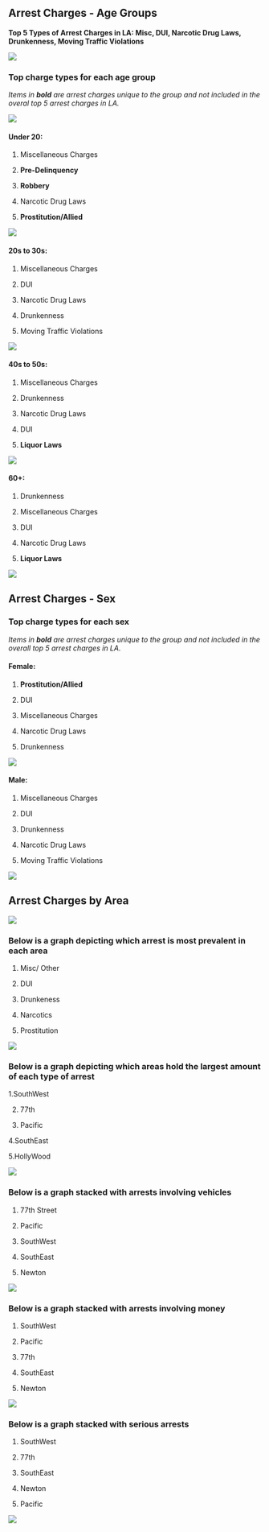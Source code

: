 ## Arrest Charges - Age Groups

**Top 5 Types of Arrest Charges in LA: Misc, DUI, Narcotic Drug Laws, Drunkenness, Moving Traffic Violations**

![](Top5_Types.png)

### Top charge types for each age group
*Items in **bold** are arrest charges unique to the group and not included in the overal top 5 arrest charges in LA.*

![](Total_Arrests_Age_Group.png)

#### Under 20:

1. Miscellaneous Charges

2. **Pre-Delinquency**

3. **Robbery**

4. Narcotic Drug Laws

5. **Prostitution/Allied**

![](Top5_under20.png)

#### 20s to 30s:

1. Miscellaneous Charges

2. DUI

3. Narcotic Drug Laws

4. Drunkenness

5. Moving Traffic Violations

![](Top5_20s30s.png)

#### 40s to 50s:

1. Miscellaneous Charges

2. Drunkenness

3. Narcotic Drug Laws

4. DUI

5. **Liquor Laws**

![](Top5_40s50s.png)

#### 60+:

1. Drunkenness

2. Miscellaneous Charges

3. DUI

4. Narcotic Drug Laws

5. **Liquor Laws**

![](Top5_60plus.png)


## Arrest Charges - Sex

### Top charge types for each sex

*Items in **bold** are arrest charges unique to the group and not included in the overall top 5 arrest charges in LA.*

#### Female:

1. **Prostitution/Allied**

2. DUI

3. Miscellaneous Charges

4. Narcotic Drug Laws

5. Drunkenness

![](Top5_females.png)

#### Male:

1. Miscellaneous Charges

2. DUI

3. Drunkenness

4. Narcotic Drug Laws

5. Moving Traffic Violations

![](Top5_males.png)



## Arrest Charges by Area

![](arrests_by_area.png)

### Below is a graph depicting which arrest is most prevalent in each area

1. Misc/ Other

2. DUI

3. Drunkeness

4. Narcotics

5. Prostitution

![](most_ocurred_crime_by_location.png)


### Below is a graph depicting which areas hold the largest amount of each type of arrest

1.SouthWest

2. 77th

3. Pacific

4.SouthEast

5.HollyWood

![](total_crime_by_area.png)


### Below is a graph stacked with arrests involving vehicles

1. 77th Street

2. Pacific

3. SouthWest

4. SouthEast

5. Newton

![](bfc_locations.png)


### Below is a graph stacked with arrests involving money

1. SouthWest

2. Pacific

3. 77th

4. SouthEast

5. Newton

![](wcc_locations.png)


### Below is a graph stacked with serious arrests

1. SouthWest

2. 77th

3. SouthEast

4. Newton

5. Pacific

![](hc_locations.png)



